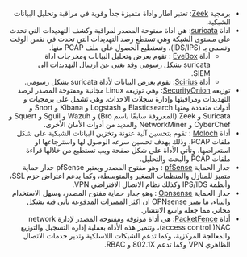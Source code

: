 <div dir="rtl" align='right'>

 * برمجية [Zeek](https://zeek.org): تعتبر اطار واداة متميزة جداً وقوية في مراقبة وتحليل البيانات الشبكية.
 * اداة [suricata](https://suricata-ids.org/): هي اداة مفتوحة المصدر لمراقبة وكشف التهديدات التي تحدث على مستوى الشبكة وهي تستطع رصد التهديدات التي تحدث في نفس الوقت وتسمى بـ (IDS/IPS)، وتستطيع الحصول على ملف PCAP منها.
    - أداة [EveBox](https://evebox.org/) : تقوم بعرض وتحليل البيانات ومخرجات اداة suricata بشكل رسومي وقد يغني عن ارسال التهديدات الى SIEM.
    - أداة [Scirius](https://github.com/StamusNetworks/scirius): تقوم بعرض البيانات لأداة  suricata بشكل رسومي.
* توزيعه  [SecurityOnion](https://securityonion.net/): وهي توزيعه Linux مجانية ومفتوحة المصدر لرصد التهديدات ومراقبتها وإدارة سجلات الاحداث. وهي تشمل على برمجيات و أدوات متعددة ومنها  Elasticsearch و Logstash و Kibana و Snort و Suricata و Zeek (المعروفة سابقًا باسم Bro) و Wazuh و Sguil و Squert و CyberChef و NetworkMiner والعديد من أدوات الأمان الأخرى.
* أداة [Moloch](https://molo.ch/) : تقوم بتحسين آلية عنونة وتخزين البيانات الشبكية على شكل ملفات PCAP، وذلك بهدف تحسين سرعه الوصول لها واسترجاعها او استعراضها، وتأتي الأداة على شكل صفحة ويب تستطيع من خلالها قراءة ملفات PCAP والبحث والتحليل.  
* جدار الحماية [pfSense](https://github.com/pfsense/pfsense) : وهو مفتوح المصدر ويعتبر pfSense جدار حماية متميز للمنازل والمنظمات الصغير والمتوسطة، وكما يدعم اعتراض حزم SSL، وأنظمة IPS/IDS وكذلك نظام الاتصال الافتراضي VPN.
* جدار الحماية [Opnsense](https://opnsense.org/) : وهو جدار حماية مفتوح المصدر، وسهل الاستخدام والبناء، ما يميز OPNsense ان اكثر المميزات المدفوعة تأتي فيه بشكل مجاني مما جعله واسع الانتشار.
* أداة [PacketFence](https://packetfence.org/): هي أداة موثوقة ومفتوحة المصدر لإدارة network access control )NAC)، وتتميز هذه الأداة بعملية إدارة التسجيل والتوزيع والمعالجة المركزية، وكما تدعم الشبكات اللاسلكية وتدير خدمات الاتصال الظاهري VPN وكما تدعم 802.1X  و RBAC.
</div>
